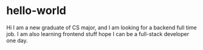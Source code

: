 # hello-world
Hi
I am a new graduate of CS major, and I am looking for a backend full time job. I am also learning frontend stuff hope I can be a full-stack developer one day. 
